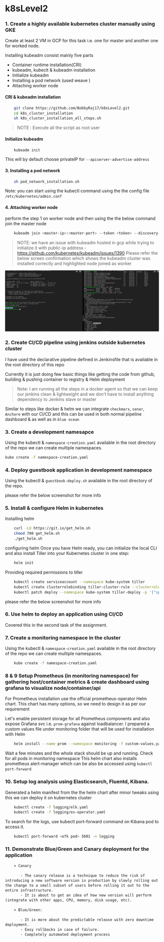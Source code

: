 # k8sLevel2

### 1. Create a highly available kubernetes cluster manually using GKE

Create at least 2 VM in GCP for this task i.e. one for master and another one  for worked node.

Installing kubeadm consist mainly five parts
* Container runtime installation(CRI) 
* kubeadm, kubeclt & kubeadm installation
* Initialize kubeadm  
* Installing a pod network (used weave )
* Attaching worker node


#### CRI & kubeadm installation
```bash
    git clone https://github.com/BobbyRaj17/k8sLevel2.git
    cd k8s_cluster_installation
    sh k8s_cluster_installation_all_steps.sh
```
> NOTE : Execute all the script as root user

#### Initialize kubeadm

```bash
    kubeadm init
```
This will by default choose privateIP for `--apiserver-advertise-address`

#### 3. Installing a pod network
```bash
    sh pod_network_installation.sh
```

Note: you can start using the kubectl command using the the config file `/etc/kubernetes/admin.conf`

#### 4. Attaching worker node
perform the step 1 on worker node and then using the the below command join the master node

```bash
    kubeadm join <master-ip>:<master-port> --token <token> --discovery-token-ca-cert-hash sha256:"<hash>"
```

> NOTE: we have an issue with kubeadm  hosted in gcp while trying to initialize it with public-ip address - https://github.com/kubernetes/kubeadm/issues/1390
Please refer the below screen confirmation which shows the kubeadm cluster was installed correctly and highlighted node joined as worker

![kubeadm](images/kubeadm.png)  


### 2. Create CI/CD pipeline using jenkins outside kubernetes cluster
I have used the declarative pipeline defined in Jenkinsfile that is available in the root directory of this repo

Currently it is just doing few basic things like getting the code from github, building & pushing container to registry & Helm deployment
> Note: I am running all the steps in a docker agent so that we can keep our jenkins clean & lightweight and we don't have to install anything dependency to Jenkins slave or master

Similar to steps like docker & helm we can integrate  `checkmarx`, `sonar`, `Anchore`  with our CI/CD and this can be used in both normal pipeline dashboard & as well as in `blue ocean`

### 3. Create a development namesapce 

 Using the kubectl &  `namespace-creation.yaml` available in the root directory of the repo we can create multiple namespaces.
  ```bash
  kube create -f namespace-creation.yaml
  ```

### 4. Deploy guestbook application in development namespace
Using the kubectl & `guestbook-deploy.sh` available in the root directory of the repo. 

please refer the below screenshot for more info
<PENDING>

### 5. Install & configure Helm in kubernetes

Installing helm
```bash
    curl -LO https://git.io/get_helm.sh
    chmod 700 get_helm.sh
    ./get_helm.sh
```

configuring helm 
Once you have Helm ready, you can initialize the local CLI and also install Tiller into your Kubernetes cluster in one step:
```bash
    helm init
```
Providing required permissions to tiller
```bash
    kubectl create serviceaccount --namespace kube-system tiller
    kubectl create clusterrolebinding tiller-cluster-rule --clusterrole=cluster-admin --serviceaccount=kube-system:tiller
    kubectl patch deploy --namespace kube-system tiller-deploy -p '{"spec":{"template":{"spec":{"serviceAccount":"tiller"}}}}'
```
please refer the below screenshot for more info
<PENDING>


### 6. Use helm to deploy an application using CI/CD
Covered this  in the second task of the assignment.

### 7. Create a monitoring namespace in the cluster
Using the kubectl &  `namespace-creation.yaml` available in the root directory of the repo we can create multiple namespaces.
```bash
    kube create -f namespace-creation.yaml
```

### 8 & 9 Setup Prometheus (in monitoring namespace) for gathering host/container metrics & create dashboard using grafana to visualize node/container/api
For Prometheus installation use the official prometheus-operator Helm chart. This chart has many options, so we need to design it as per our requirement

Let's enable persistent storage for all Prometheus components and also expose Grafana svc i.e. `prom-grafana` against loadbalancer. I prepared a custom values file under monitoring folder that will be used for installation with Helm 
```bash
    helm install --name prom --namespace monitoring -f custom-values.yaml stable/prometheus-operator
```
Wait a few minutes and the whole stack should be up and running. Check for all pods in monitoring namespace
This helm chart also installs prometheus alert-manager which can be also be accessed using `kubectl port-forward`

### 10. Setup log analysis using Elasticsearch, Fluentd, Kibana.

Generated a helm manifest from the the helm chart after minor tweaks using this we can deploy it on kubernetes cluster
```bash
    kubectl create -f logging/elk.yaml
    kubectl create -f logging/es-operator.yaml
```
To search for the logs, use kubectl port-forward command on Kibana pod to access it. 
```bash
    kubectl port-forward <efk pod> 5601 -n logging
```

### 11. Demonstrate Blue/Green and Canary deployment for the application
```text
    > Canary
    
       - The canary release is a technique to reduce the risk of introducing a new software version in production by slowly rolling out the change to a small subset of users before rolling it out to the entire infrastructure.    
       - It is about to get an idea of how new version will perform (integrate with other apps, CPU, memory, disk usage, etc).
    
    > Blue/Green:
    
       - It is more about the predictable release with zero downtime deployment.
       - Easy rollbacks in case of failure.
       - Completely automated deployment process
```

